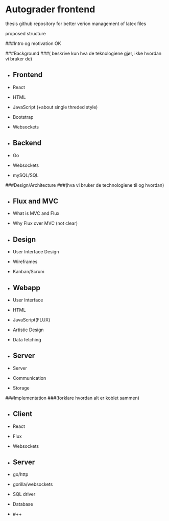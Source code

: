 # Autograder frontend
thesis github repository for better verion management of latex files

proposed structure

###Intro og motivation OK

###Background 
###( beskrive kun hva de teknologiene gjør, ikke hvordan vi bruker de)
* ## Frontend 
 * React
 * HTML
 * JavaScript (+about single threded style)
 * Bootstrap
 * Websockets

* ## Backend  
 * Go
 * Websockets
 * mySQL/SQL

###Design/Architecture 
###(hva vi bruker de technologiene til og hvordan)

* ## Flux and MVC
 * What is MVC and Flux
 * Why Flux over MVC (not clear)

* ## Design
 * User Interface Design
 * Wireframes
 * Kanban/Scrum

* ## Webapp 
 * User Interface
 * HTML
 * JavaScript(FLUX)
 * Artistic Design
 * Data fetching

* ## Server 
 * Server
 * Communication
 * Storage

###Implementation 
###(forklare hvordan alt er koblet sammen)
* ## Client 
 * React
 * Flux
 * Websockets

* ## Server 
 * go/http 
 * gorilla/websockets 
 * SQL driver
 * Database

* #++

